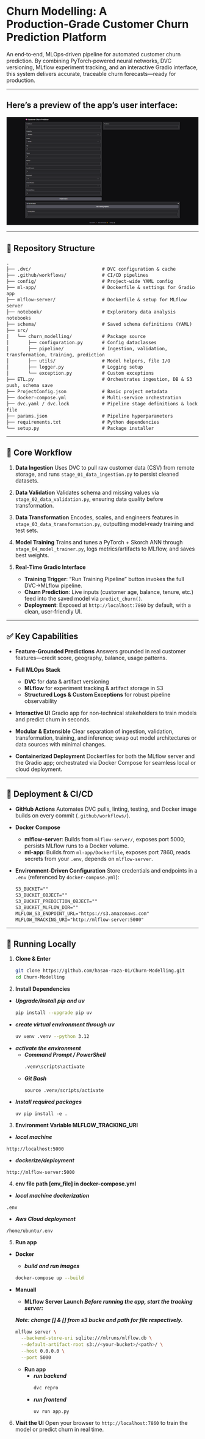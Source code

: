 # Churn Modelling: A Production‑Grade Customer Churn Prediction Platform

An end‑to‑end, MLOps‑driven pipeline for automated customer churn prediction. By combining PyTorch‑powered neural networks, DVC versioning, MLflow experiment tracking, and an interactive Gradio interface, this system delivers accurate, traceable churn forecasts—ready for production.

---

## Here’s a preview of the app’s user interface:
![UI Screenshot](./screenshots/ui-preview.png)

---

## 📂 Repository Structure

```
.
├── .dvc/                          # DVC configuration & cache
├── .github/workflows/             # CI/CD pipelines
├── config/                        # Project-wide YAML config
├── ml-app/                        # Dockerfile & settings for Gradio app
├── mlflow-server/                 # Dockerfile & setup for MLflow server
├── notebook/                      # Exploratory data analysis notebooks
├── schema/                        # Saved schema definitions (YAML)
├── src/
│   └── churn_modelling/           # Package source
│       ├── configuration.py       # Config dataclasses
│       ├── pipeline/              # Ingestion, validation, transformation, training, prediction
│       ├── utils/                 # Model helpers, file I/O
│       ├── logger.py              # Logging setup
│       └── exception.py           # Custom exceptions
├── ETL.py                         # Orchestrates ingestion, DB & S3 push, schema save
├── ProjectConfig.json             # Basic project metadata
├── docker-compose.yml             # Multi‑service orchestration
├── dvc.yaml / dvc.lock            # Pipeline stage definitions & lock file
├── params.json                    # Pipeline hyperparameters
├── requirements.txt               # Python dependencies
└── setup.py                       # Package installer
```

---

## 🔧 Core Workflow

1. **Data Ingestion**
   Uses DVC to pull raw customer data (CSV) from remote storage, and runs `stage_01_data_ingestion.py` to persist cleaned datasets.

2. **Data Validation**
   Validates schema and missing values via `stage_02_data_validation.py`, ensuring data quality before transformation.

3. **Data Transformation**
   Encodes, scales, and engineers features in `stage_03_data_transformation.py`, outputting model‑ready training and test sets.

4. **Model Training**
   Trains and tunes a PyTorch + Skorch ANN through `stage_04_model_trainer.py`, logs metrics/artifacts to MLflow, and saves best weights.

5. **Real‑Time Gradio Interface**

   * **Training Trigger**: “Run Training Pipeline” button invokes the full DVC→MLflow pipeline.
   * **Churn Prediction**: Live inputs (customer age, balance, tenure, etc.) feed into the saved model via `predict_churn()`.
   * **Deployment**: Exposed at `http://localhost:7860` by default, with a clean, user‑friendly UI.

---

## ✅ Key Capabilities

* **Feature‑Grounded Predictions**
  Answers grounded in real customer features—credit score, geography, balance, usage patterns.
* **Full MLOps Stack**

  * **DVC** for data & artifact versioning
  * **MLflow** for experiment tracking & artifact storage in S3
  * **Structured Logs & Custom Exceptions** for robust pipeline observability
* **Interactive UI**
  Gradio app for non‑technical stakeholders to train models and predict churn in seconds.
* **Modular & Extensible**
  Clear separation of ingestion, validation, transformation, training, and inference; swap out model architectures or data sources with minimal changes.
* **Containerized Deployment**
  Dockerfiles for both the MLflow server and the Gradio app; orchestrated via Docker Compose for seamless local or cloud deployment.

---

## 🚀 Deployment & CI/CD

* **GitHub Actions**
  Automates DVC pulls, linting, testing, and Docker image builds on every commit (`.github/workflows/`).
* **Docker Compose**

  * **mlflow-server**: Builds from `mlflow-server/`, exposes port 5000, persists MLflow runs to a Docker volume.
  * **ml-app**: Builds from `ml-app/Dockerfile`, exposes port 7860, reads secrets from your `.env`, depends on `mlflow-server`.
* **Environment‑Driven Configuration**
  Store credentials and endpoints in a `.env` (referenced by `docker-compose.yml`):

  ```
  S3_BUCKET=""
  S3_BUCKET_OBJECT=""
  S3_BUCKET_PREDICTION_OBJECT=""
  S3_BUCKET_MLFLOW_DIR=""
  MLFLOW_S3_ENDPOINT_URL="https://s3.amazonaws.com"
  MLFLOW_TRACKING_URI="http://mlflow-server:5000"
  ```

---

## 🏃 Running Locally

1. **Clone & Enter**

   ```bash
   git clone https://github.com/hasan-raza-01/Churn-Modelling.git
   cd Churn-Modelling
   ```

2. **Install Dependencies**
  - ***Upgrade/Install pip and uv***
    ```bash
    pip install --upgrade pip uv
    ```
  - ***create virtual environment through uv***
    ```bash
    uv venv .venv --python 3.12
    ```
  - ***activate the environment***
    - ***Command Prompt / PowerShell***
      ```bash
      .venv\scripts\activate
      ```
    - ***Git Bash***
      ```
      source .venv/scripts/activate
      ```
  - ***Install required packages***
    ```
    uv pip install -e .
    ```

3. **Environment Variable MLFLOW_TRACKING_URI**
  - ***local machine*** 
  ```
  http://localhost:5000
  ```
  - ***dockerize/deployment*** 
  ```
  http://mlflow-server:5000
  ```

4. **env file path [env_file] in docker-compose.yml** 
  - ***local machine dockerization*** 
  ```
  .env
  ```
  - ***Aws Cloud deployment*** 
  ```
  /home/ubuntu/.env
  ```

5. **Run app**
  - **Docker**
    - ***build and run images***
    ```bash
    docker-compose up --build
    ```

  - **Manuall**
    -  **MLflow Server Launch**
      ***Before running the app, start the tracking server:***

      ***Note: change [<your-bucket>] & [<path>] from s3 bucke and path for file respectively.***
      ```bash
      mlflow server \
        --backend-store-uri sqlite:///mlruns/mlflow.db \
        --default-artifact-root s3://<your-bucket>/<path>/ \
        --host 0.0.0.0 \
        --port 5000
      ```
    - **Run app**
      - ***run backend***
        ```bash
        dvc repro
        ```
      - ***run frontend***
        ```
        uv run app.py
        ```

6. **Visit the UI**
   Open your browser to `http://localhost:7860` to train the model or predict churn in real time.
